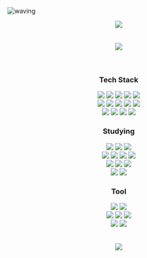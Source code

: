 <!--Title-->
![waving](https://capsule-render.vercel.app/api?type=waving&height=200&text=MINBEOM&fontAlign=80&fontAlignY=40&color=gradient)
<!--Velog-->
<div align="center">
  <a href="https://velog.io/@alsqja2626/posts">
    <img src="https://img.shields.io/badge/Trouble Shooting Velog%20-%235c86fa.svg?&style=for-the-badge&&logoColor=white"/>
  </a>
</div>
<br><br>
<div align="center">
  <img src="https://github-readme-stats.vercel.app/api/top-langs/?username=alsqja&layout=compact"/>
</div>
<br><br>
<!--Tech Stack-->
<h3 align="center">Tech Stack</h3>
<div align="center">
  <img src="https://img.shields.io/badge/java-007396.svg?style=for-the-badge&logo=java&logoColor=white"/>
  <img src="https://img.shields.io/badge/spring-6DB33F.svg?style=for-the-badge&logo=spring&logoColor=white"/>
  <img src="https://img.shields.io/badge/springboot-6DB33F.svg?style=for-the-badge&logo=springboot&logoColor=white"/>
  <img src="https://img.shields.io/badge/tymeleaf-005F0F.svg?style=for-the-badge&logo=thymeleaf&logoColor=white"/>
  <img src="https://img.shields.io/badge/jpa-7952B3.svg?style=for-the-badge&logo=jpa&logoColor=white"/>
</div>
<div align="center">
  <img src="https://img.shields.io/badge/javascript-F7DF1E.svg?style=for-the-badge&logo=javascript&logoColor=black"/>
  <img src="https://img.shields.io/badge/react-61DAFB.svg?style=for-the-badge&logo=react&logoColor=black"/>
  <img src="https://img.shields.io/badge/html5-E34F26.svg?style=for-the-badge&logo=html5&logoColor=white"/>
  <img src="https://img.shields.io/badge/css3-1572B6.svg?style=for-the-badge&logo=css3&logoColor=white"/>
  <img src="https://img.shields.io/badge/jquery-0769AD.svg?style=for-the-badge&logo=jquery&logoColor=white"/>
</div>
<div align="center">
  <img src="https://img.shields.io/badge/mysql-4479A1.svg?style=for-the-badge&logo=mysql&logoColor=white"/>
  <img src="https://img.shields.io/badge/MSSQL-CC2927.svg?style=for-the-badge&logo=microsoftsqlserver&logoColor=white"/>
  <img src="https://img.shields.io/badge/docker-2496ED.svg?style=for-the-badge&logo=docker&logoColor=white"/>
  <img src="https://img.shields.io/badge/aws-232F3E.svg?style=for-the-badge&logo=amazonwebservices&logoColor=white"/>
</div>
<!--Studying-->
<h3 align="center">Studying</h3>
<div align="center">
  <img src="https://img.shields.io/badge/spring_security-6DB33F.svg?style=for-the-badge&logo=springsecurity&logoColor=white"/>
  <img src="https://img.shields.io/badge/redis-FF4438.svg?style=for-the-badge&logo=redis&logoColor=white"/>
  <img src="https://img.shields.io/badge/rabbitmq-FF6600.svg?style=for-the-badge&logo=rabbitmq&logoColor=white"/>
</div>
<div align="center">
  <img src="https://img.shields.io/badge/MSA-FF4088.svg?style=for-the-badge&logo=microsoftazure&logoColor=white"/>
  <img src="https://img.shields.io/badge/kafka-231F20.svg?style=for-the-badge&logo=apachekafka&logoColor=white"/>
  <img src="https://img.shields.io/badge/python-3776AB.svg?style=for-the-badge&logo=python&logoColor=white"/>
  <img src="https://img.shields.io/badge/nextjs-000000.svg?style=for-the-badge&logo=nextdotjs&logoColor=white"/>
</div>
<div align="center">
  <img src="https://img.shields.io/badge/AI-FF5722.svg?style=for-the-badge&logo=tensorflow&logoColor=white"/>
  <img src="https://img.shields.io/badge/MCP-0078D4.svg?style=for-the-badge&logo=microsoft&logoColor=white"/>
  <img src="https://img.shields.io/badge/Agent AI-4285F4.svg?style=for-the-badge&logo=googleassistant&logoColor=white"/>
</div>
<div align="center">
  <img src="https://img.shields.io/badge/django-092E20.svg?style=for-the-badge&logo=django&logoColor=white"/>
  <img src="https://img.shields.io/badge/fastapi-009688.svg?style=for-the-badge&logo=fastapi&logoColor=white"/>
</div>
<!--Tool-->
<h3 align="center">Tool</h3>
<div align="center">
  <img src="https://img.shields.io/badge/git-F05032.svg?style=for-the-badge&logo=git&logoColor=white"/>
  <img src="https://img.shields.io/badge/github-181717.svg?style=for-the-badge&logo=github&logoColor=white"/>
</div>
<div align="center">
  <img src="https://img.shields.io/badge/figma-F24E1E.svg?style=for-the-badge&logo=figma&logoColor=white"/>
  <img src="https://img.shields.io/badge/ERDCloud-00B1D2.svg?style=for-the-badge&logo=erdcloud&logoColor=white"/>
  <img src="https://img.shields.io/badge/postman-FF6C37.svg?style=for-the-badge&logo=postman&logoColor=white"/>
</div>
<div align="center">
  <img src="https://img.shields.io/badge/intellijidea-000000.svg?style=for-the-badge&logo=intellijidea&logoColor=white"/>
  <img src="https://img.shields.io/badge/vscode-007ACC.svg?style=for-the-badge&logo=visualstudiocode&logoColor=white"/>
</div>
<br><br>
<div align="center">
  <img src="https://github-readme-stats.vercel.app/api?username=alsqja&show_icons=true&theme=radical"/>
</div>
